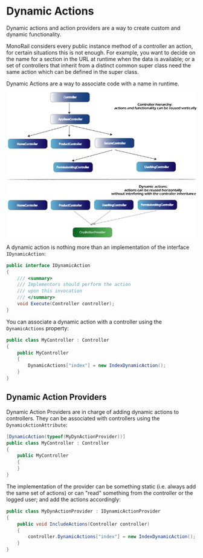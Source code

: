 # Dynamic Actions

Dynamic actions and action providers are a way to create custom and dynamic functionality.

MonoRail considers every public instance method of a controller an action, for certain situations this is not enough. For example, you want to decide on the name for a section in the URL at runtime when the data is available; or a set of controllers that inherit from a distinct common super class need the same action which can be defined in the super class.

Dynamic Actions are a way to associate code with a name in runtime.

![](images/dynamic-actions.png)

A dynamic action is nothing more than an implementation of the interface `IDynamicAction`:

```csharp
public interface IDynamicAction
{
    /// <summary>
    /// Implementors should perform the action
    /// upon this invocation
    /// </summary>
    void Execute(Controller controller);
}
```

You can associate a dynamic action with a controller using the `DynamicActions` property:

```csharp
public class MyController : Controller
{
    public MyController
    {
        DynamicActions["index"] = new IndexDynamicAction();
    }
}
```

## Dynamic Action Providers

Dynamic Action Providers are in charge of adding dynamic actions to controllers. They can be associated with controllers using the `DynamicActionAttribute`:

```csharp
[DynamicAction(typeof(MyDynActionProvider))]
public class MyController : Controller
{
    public MyController
    {
    }
}
```

The implementation of the provider can be something static (i.e. always add the same set of actions) or can "read" something from the controller or the logged user; and add the actions accordingly:

```csharp
public class MyDynActionProvider : IDynamicActionProvider
{
    public void IncludeActions(Controller controller)
    {
        controller.DynamicActions["index"] = new IndexDynamicAction();
    }
}
```